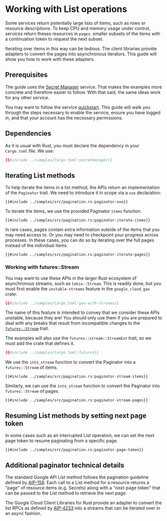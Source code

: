 <!-- 
Copyright 2025 Google LLC

Licensed under the Apache License, Version 2.0 (the "License");
you may not use this file except in compliance with the License.
You may obtain a copy of the License at

    https://www.apache.org/licenses/LICENSE-2.0

Unless required by applicable law or agreed to in writing, software
distributed under the License is distributed on an "AS IS" BASIS,
WITHOUT WARRANTIES OR CONDITIONS OF ANY KIND, either express or implied.
See the License for the specific language governing permissions and
limitations under the License.
-->

# Working with List operations

Some services return potentially large lists of items, such as rows or resource
descriptions. To keep CPU and memory usage under control, services return theses
resources in `pages`: smaller subsets of the items with a continuation token to 
request the next subset.

Iterating over items in this way can be tedious. The client libraries provide
adapters to convert the pages into asynchronous iterators. This guide will show
you how to work with these adapters.

## Prerequisites

The guide uses the [Secret Manager] service. That makes the examples more
concrete and therefore easier to follow. With that said, the same ideas work for
any other service.

You may want to follow the service [quickstart]. This guide will walk you
through the steps necessary to enable the service, ensure you have logged in,
and that your account has the necessary permissions.

## Dependencies

As it is usual with Rust, you must declare the dependency in your
`Cargo.toml` file. We use:

```toml
{{#include ../samples/Cargo.toml:secretmanager}}
```

## Iterating List methods

To help iterate the items in a list method, the APIs return an implementation of
the `Paginator` trait. We need to introduce it in scope via a `use` declaration:

```rust,ignore
{{#include ../samples/src/pagination.rs:paginator-use}}
```

To iterate the items, we use the provided Paginator `items` function.

```rust,ignore
{{#include ../samples/src/pagination.rs:paginator-iterate-items}}
```

In rare cases, pages contain extra information outside of the items that you may
need access to. Or you may need to checkpoint your progress across processes. In
these cases, you can do so by iterating over the full pages instead of the
individual items.

```rust,ignore
{{#include ../samples/src/pagination.rs:paginator-iterate-pages}}
```

### Working with futures::Stream

You may want to use these APIs in the larger Rust ecosystem of asynchronous
streams, such as `tokio::Stream`.  This is readily done, but you must first
enable the `unstable-streams` feature in the `google_cloud_gax` crate:

```toml
{{#include ../samples/Cargo.toml:gax-with-streams}}
```

The name of this feature is intended to convey that we consider these APIs
unstable, because they are! You should only use them if you are prepared to deal
with any breaks that result from incompatible changes to the
[`futures::Stream`][future-stub] trait.

The examples will also use the `futures::stream::StreamExt` trait, so we must
add the crate that defines it.

```toml
{{#include ../samples/Cargo.toml:futures}}
```

We use the `into_stream` function to convert the Paginator into a
`futures::Stream` of items.

```rust,ignore
{{#include ../samples/src/pagination.rs:paginator-stream-items}}
```

Similarly, we can use the `into_stream` function to convert the Paginator into
`futures::Stream` of pages.

```rust,ignore
{{#include ../samples/src/pagination.rs:paginator-stream-pages}}
```

## Resuming List methods by setting next page token

In some cases such as an interrupted List operation, we can set the next page
token to resume paginating from a specific page.

```rust,ignore
{{#include ../samples/src/pagination.rs:paginator-page-token}}
```

## Additional paginator technical details

The standard Google API List method follows the pagination guideline defined by
[AIP-158]. Each call to a List method for a resource returns a "page" of
resource items (e.g. Secrets) along with a "next-page token" that can be passed
to the List method to retrieve the next page.

The Google Cloud Client Libraries for Rust provide an adapter to convert the
list RPCs as defined by [AIP-4233] into a streams that can be iterated over in
an async fashion.

[aip-158]: https://google.aip.dev/158
[aip-4233]: https://google.aip.dev/client-libraries/4233
[future-stub]: https://docs.rs/futures/latest/futures/stream/
[quickstart]: https://cloud.google.com/secret-manager/docs/quickstart
[secret manager]: https://cloud.google.com/secret-manager
